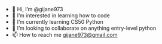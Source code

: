 - 👋 Hi, I’m @gijane973
- 👀 I’m interested in learning how to code
- 🌱 I’m currently learning CS50 Python
- 💞️ I’m looking to collaborate on anything entry-level python
- 📫 How to reach me gijane973@gmail.com

<!---
gijane973/gijane973 is a ✨ special ✨ repository because its `README.md` (this file) appears on your GitHub profile.
You can click the Preview link to take a look at your changes.
--->
